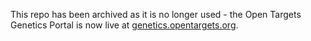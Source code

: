 This repo has been archived as it is no longer used - the Open Targets Genetics Portal is now live at [genetics.opentargets.org](https://genetics.opentargets.org/).